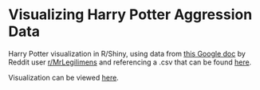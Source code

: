 # Visualizing Harry Potter Aggression Data
<p>
Harry Potter visualization in R/Shiny, using data from <a href = "https://docs.google.com/spreadsheets/d/1heSMqYzYnL5bS0xiZ2waReUMLKIxHce5MMsQxzhgaA8/edit#gid=1825799110", target = "_blank">this Google doc</a> by Reddit user <a href = "https://www.reddit.com/r/dataisbeautiful/comments/2zwjnw/aggressive_actions_within_harry_potter_oc/", target = "_blank">r/MrLegilimens</a> 
and referencing a .csv that can be found <a href = "https://github.com/andrewheiss/Harry-Potter-aggression", target = "_blank">here</a>. <p>Visualization can be viewed <a href = "https://ejclarke.shinyapps.io/finalproject/", target = "_blank">here</a>.


